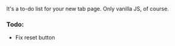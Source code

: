 It's a to-do list for your new tab page. Only vanilla JS, of course.

### Todo:

- Fix reset button
